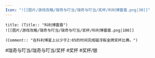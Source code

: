 ```yaml
---
Icon: "![[图片/游戏攻略/瑞奇与叮当/瑞奇与叮当/奖杯/科利博雷霆.png|30]]"
---
```

```ad-common-silver-trophy
title: (Title:: "科利博雷霆")
![[图片/游戏攻略/瑞奇与叮当/瑞奇与叮当/奖杯/科利博雷霆.png|100]]

(Comment:: "在科利博星上以少于2:05的时间完成磁浮板金牌奖杯比赛。")
```

#瑞奇与叮当/瑞奇与叮当/奖杯 #奖杯 #奖杯/银
